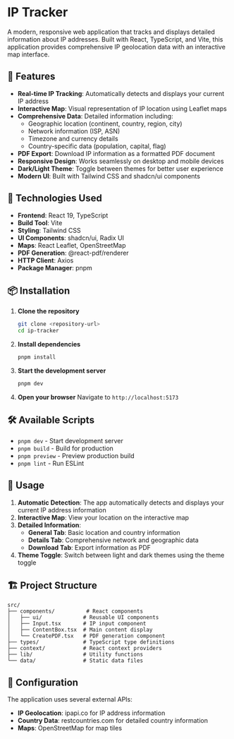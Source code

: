 # IP Tracker

A modern, responsive web application that tracks and displays detailed information about IP addresses. Built with React, TypeScript, and Vite, this application provides comprehensive IP geolocation data with an interactive map interface.

## 🌟 Features

- **Real-time IP Tracking**: Automatically detects and displays your current IP address
- **Interactive Map**: Visual representation of IP location using Leaflet maps
- **Comprehensive Data**: Detailed information including:
  - Geographic location (continent, country, region, city)
  - Network information (ISP, ASN)
  - Timezone and currency details
  - Country-specific data (population, capital, flag)
- **PDF Export**: Download IP information as a formatted PDF document
- **Responsive Design**: Works seamlessly on desktop and mobile devices
- **Dark/Light Theme**: Toggle between themes for better user experience
- **Modern UI**: Built with Tailwind CSS and shadcn/ui components

## 🚀 Technologies Used

- **Frontend**: React 19, TypeScript
- **Build Tool**: Vite
- **Styling**: Tailwind CSS
- **UI Components**: shadcn/ui, Radix UI
- **Maps**: React Leaflet, OpenStreetMap
- **PDF Generation**: @react-pdf/renderer
- **HTTP Client**: Axios
- **Package Manager**: pnpm

## 📦 Installation

1. **Clone the repository**
   ```bash
   git clone <repository-url>
   cd ip-tracker
   ```

2. **Install dependencies**
   ```bash
   pnpm install
   ```

3. **Start the development server**
   ```bash
   pnpm dev
   ```

4. **Open your browser**
   Navigate to `http://localhost:5173`

## 🛠️ Available Scripts

- `pnpm dev` - Start development server
- `pnpm build` - Build for production
- `pnpm preview` - Preview production build
- `pnpm lint` - Run ESLint

## 📱 Usage

1. **Automatic Detection**: The app automatically detects and displays your current IP address information
2. **Interactive Map**: View your location on the interactive map
3. **Detailed Information**: 
   - **General Tab**: Basic location and country information
   - **Details Tab**: Comprehensive network and geographic data
   - **Download Tab**: Export information as PDF
4. **Theme Toggle**: Switch between light and dark themes using the theme toggle

## 🏗️ Project Structure

```
src/
├── components/          # React components
│   ├── ui/             # Reusable UI components
│   ├── Input.tsx       # IP input component
│   ├── ContentBox.tsx  # Main content display
│   └── CreatePDF.tsx   # PDF generation component
├── types/              # TypeScript type definitions
├── context/            # React context providers
├── lib/                # Utility functions
└── data/               # Static data files
```

## 🔧 Configuration

The application uses several external APIs:
- **IP Geolocation**: ipapi.co for IP address information
- **Country Data**: restcountries.com for detailed country information
- **Maps**: OpenStreetMap for map tiles
